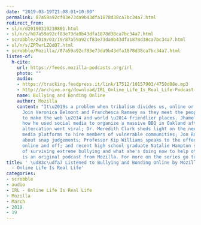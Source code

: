 ```yaml
---
date: "2019-03-19T21:08:01+10:00"
permalink: 87a59a92cf83e73da9b43dfa1878d38ca7bc34a7.html
redirect_from:
- sl/n/d20190319210801.html
- sl/n/s/h87a59a92cf83e73da9b43dfa1878d38ca7bc34a7.html
- scrobble/2019/03/19/87a59a92cf83e73da9b43dfa1878d38ca7bc34a7.html
- sl/n/s/ZPTwrLZQdQ7.html
- scrobble/Mozilla//87a59a92cf83e73da9b43dfa1878d38ca7bc34a7.html
listen-of:
  h-cite:
    url: https://feeds.mozilla-podcasts.org/irl
    photo: ""
    audio:
    - https://tracking.feedpress.it/link/17512/10157903/4758d08e.mp3
    - http://archive.org/download/IRL_Online_Life_Is_Real_Life-Podcast-by-Mozilla/4758d08e.mp3
    name: Bullying and Bonding Online
    author: Mozilla
    content: "It\u2019s a problem when tribalism divides us, online or in real life.
      Join Veronica Belmont and Franchesca Ramsey as they meet the people working
      to make the web \u2014 and world \u2014 friendlier places. Jhamel Robinson discusses
      how he used social media to organize a massive BBQ in Oakland after a racial
      altercation went viral; Dr. Meredith Clark sheds light on the need for social
      media platforms to hire members of vulnerable communities; Jon Ronson talks
      about snap judgements; Professor Kip Williams speaks to the effects of ostracism
      online and off; and recent high school graduate Natalie Hampton shares her story
      of surviving extreme bullying and what she's doing now to help others.\n\nIRL
      is an original podcast from Mozilla. For more on the series go to irlpodcast.org\n"
title: ' \ud83c\udfa7 Listened to Bullying and Bonding Online by Mozilla From IRL
  - Online Life Is Real Life'
categories:
- scrobble
- audio
- IRL - Online Life Is Real Life
- Mozilla
- March
- 2019
- 19
---
```


